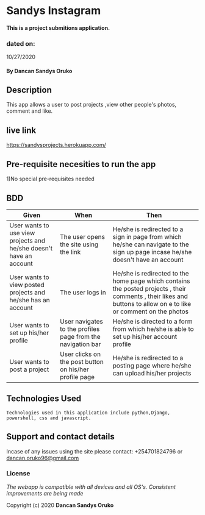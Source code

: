 # Sandys Instagram

####  This is a project submitions application.

### dated on:
10/27/2020

#### By **Dancan Sandys Oruko**

## Description
This app allows a user to post projects ,view other people's photos, comment and like.
## live link
https://sandysprojects.herokuapp.com/

## Pre-requisite necesities to run the app

1)No special pre-requisites needed


## BDD

|Given | When | Then|
|------|-----------|-------|
|User wants to use view projects and he/she doesn't have an account|The user opens the site using the link| He/she is redirected to a sign in page from which he/she can navigate to the sign up page incase he/she doesn't have an account|
|User wants to view posted projects and he/she has an account| The user logs in| He/she is redirected to the home page which contains the posted projects , their comments , their likes and buttons to allow on e to like or comment on the photos|
|User wants to set up his/her profile|User navigates to the profiles page from the navigation bar|He/she is directed to a form from which he/she is able to set up his/her account profile|
|User wants to post a project|User clicks on the post button on his/her profile page|He/she is redirected to a posting page where he/she can upload his/her projects| 




## Technologies Used

    Technologies used in this application include python,Django, powershell, css and javascript.

## Support and contact details
Incase of any issues using the site please contact: +254701824796 or dancan.oruko96@gmail.com


### License
*The webapp is compatible with all devices and all OS's. Consistent improvements are being made*

Copyright (c) 2020 **Dancan Sandys Oruko**